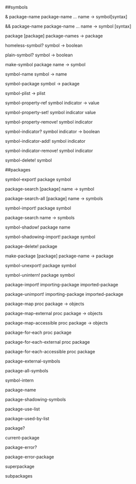 
##symbols

& package-name package-name ... name -> symbol[syntax]

&& package-name package-name ... name -> symbol [syntax]

package [package] package-names -> package

homeless-symbol? symbol -> boolean

plain-symbol? symbol -> boolean

make-symbol package name -> symbol

symbol-name symbol -> name

symbol-package symbol -> package

symbol-plist -> plist

symbol-property-ref symbol indicator -> value

symbol-property-set! symbol indicator value

symbol-property-remove! symbol indicator

symbol-indicator? symbol indicator -> boolean

symbol-indicator-add! symbol indicator

symbol-indicator-remove! symbol indicator

symbol-delete! symbol

##packages

symbol-export! package symbol

package-search [package] name -> symbol

package-search-all [package] name -> symbols

symbol-import! package symbol

package-search name -> symbols

symbol-shadow! package name

symbol-shadowing-import! package symbol

package-delete! package

make-package [package] package-name -> package

symbol-unexport! package symbol

symbol-unintern! package symbol

package-import! importing-package imported-package

package-unimport! importing-package imported-package

package-map proc package -> objects

package-map-external proc package -> objects

package-map-accessible proc package -> objects

package-for-each proc package

package-for-each-external proc package

package-for-each-accessible proc package

package-external-symbols

package-all-symbols

symbol-intern

package-name

package-shadowing-symbols

package-use-list

package-used-by-list

package?

current-package

package-error?

package-error-package

superpackage

subpackages

